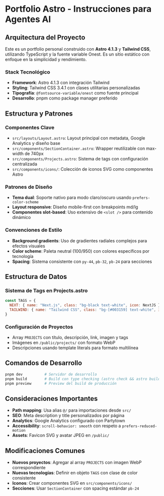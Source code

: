# Portfolio Astro - Instrucciones para Agentes AI

## Arquitectura del Proyecto

Este es un portfolio personal construido con **Astro 4.1.3** y **Tailwind CSS**, utilizando TypeScript y la fuente variable Onest. Es un sitio estático con enfoque en la simplicidad y rendimiento.

### Stack Tecnológico
- **Framework**: Astro 4.1.3 con integración Tailwind
- **Styling**: Tailwind CSS 3.4.1 con clases utilitarias personalizadas
- **Tipografía**: `@fontsource-variable/onest` como fuente principal
- **Desarrollo**: pnpm como package manager preferido

## Estructura y Patrones

### Componentes Clave
- `src/layouts/Layout.astro`: Layout principal con metadata, Google Analytics y diseño base
- `src/components/SectionContainer.astro`: Wrapper reutilizable con max-width de 740px
- `src/components/Projects.astro`: Sistema de tags con configuración centralizada
- `src/components/icons/`: Colección de iconos SVG como componentes Astro

### Patrones de Diseño
- **Tema dual**: Soporte nativo para modo claro/oscuro usando `prefers-color-scheme`
- **Layout responsive**: Diseño mobile-first con breakpoints md/lg
- **Componentes slot-based**: Uso extensivo de `<slot />` para contenido dinámico

### Convenciones de Estilo
- **Background gradients**: Uso de gradientes radiales complejos para efectos visuales
- **Color scheme**: Paleta neutral (100/950) con colores específicos por tecnología
- **Spacing**: Sistema consistente con `py-44`, `pb-32`, `pb-24` para secciones

## Estructura de Datos

### Sistema de Tags en Projects.astro
```javascript
const TAGS = {
  NEXT: { name: "Next.js", class: "bg-black text-white", icon: NextJS },
  TAILWIND: { name: "Tailwind CSS", class: "bg-[#003159] text-white", icon: Tailwind }
}
```

### Configuración de Proyectos
- Array `PROJECTS` con título, descripción, link, imagen y tags
- Imágenes en `/public/projects/` con formato WebP
- Descripciones usando template literals para formato multilínea

## Comandos de Desarrollo

```bash
pnpm dev          # Servidor de desarrollo
pnpm build        # Build con type checking (astro check && astro build)
pnpm preview      # Preview del build de producción
```

## Consideraciones Importantes

- **Path mapping**: Usa alias `@/` para importaciones desde `src/`
- **SEO**: Meta description y title personalizados por página
- **Analytics**: Google Analytics configurado con Partytown
- **Accessibility**: `scroll-behavior: smooth` con respeto a `prefers-reduced-motion`
- **Assets**: Favicon SVG y avatar JPEG en `/public/`

## Modificaciones Comunes

- **Nuevos proyectos**: Agregar al array `PROJECTS` con imagen WebP correspondiente
- **Nuevas tecnologías**: Definir en objeto `TAGS` con clase de color consistente
- **Iconos**: Crear componentes SVG en `src/components/icons/`
- **Secciones**: Usar `SectionContainer` con spacing estándar `pb-24`